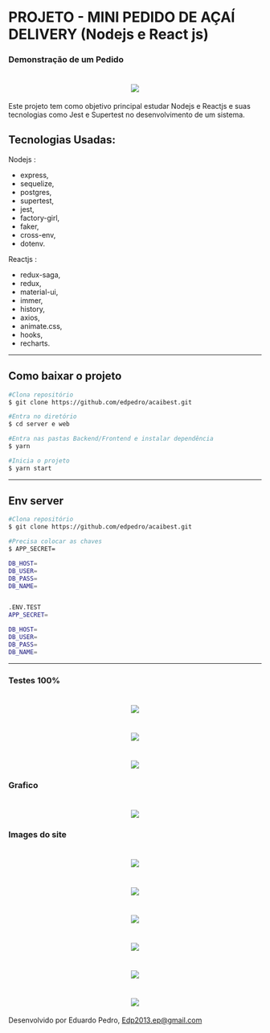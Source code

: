 # PROJETO - MINI PEDIDO DE AÇAÍ DELIVERY (Nodejs e React js)

### Demonstração de um Pedido

<h1 align="center">
    <img src="web/public/img/Gravar1.gif">
</h1>

Este projeto tem como objetivo principal estudar Nodejs e Reactjs e suas tecnologias como Jest e Supertest no
desenvolvimento de um sistema.

## Tecnologias Usadas:

 Nodejs :

- express,
- sequelize,
- postgres,
- supertest,
- jest,
- factory-girl,
- faker,
- cross-env,
- dotenv.

 Reactjs :

- redux-saga,
- redux,
- material-ui,
- immer,
- history,
- axios,
- animate.css,
- hooks,
- recharts.

---

## Como baixar o projeto

```bash
#Clona repositório
$ git clone https://github.com/edpedro/acaibest.git

#Entra no diretório
$ cd server e web 

#Entra nas pastas Backend/Frontend e instalar dependência 
$ yarn 

#Inicia o projeto
$ yarn start

```

---

## Env server

```bash
#Clona repositório
$ git clone https://github.com/edpedro/acaibest.git

#Precisa colocar as chaves
$ APP_SECRET=

DB_HOST=
DB_USER=
DB_PASS=
DB_NAME=


.ENV.TEST
APP_SECRET=

DB_HOST=
DB_USER=
DB_PASS=
DB_NAME= 


```

---

### Testes 100%

<h1 align="center">
    <img src="web/public/img/img8.png">
</h1>
<h1 align="center">
    <img src="web/public/img/img9.png">
</h1>
<h1 align="center">
    <img src="web/public/img/img10.png">
</h1>



### Grafico

<h1 align="center">
    <img src="web/public/img/img7.png">
</h1>



### Images do site

<h1 align="center">
    <img src="web/public/img/img1.png">
</h1>
<h1 align="center">
    <img src="web/public/img/img2.png">
</h1>

<h1 align="center">
    <img src="web/public/img/img3.png">
</h1>

<h1 align="center">
    <img src="web/public/img/img4.png">
</h1>

<h1 align="center">
    <img src="web/public/img/img5.png">
</h1>

<h1 align="center">
    <img src="web/public/img/img6.png">
</h1>







Desenvolvido por Eduardo Pedro, Edp2013.ep@gmail.com